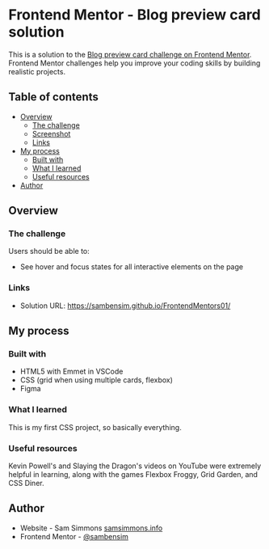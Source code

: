 # Frontend Mentor - Blog preview card solution

This is a solution to the [Blog preview card challenge on Frontend Mentor](https://www.frontendmentor.io/challenges/blog-preview-card-ckPaj01IcS). Frontend Mentor challenges help you improve your coding skills by building realistic projects. 

## Table of contents

- [Overview](#overview)
  - [The challenge](#the-challenge)
  - [Screenshot](#screenshot)
  - [Links](#links)
- [My process](#my-process)
  - [Built with](#built-with)
  - [What I learned](#what-i-learned)
  - [Useful resources](#useful-resources)
- [Author](#author)

## Overview

### The challenge

Users should be able to:

- See hover and focus states for all interactive elements on the page

### Links

- Solution URL: https://sambensim.github.io/FrontendMentors01/

## My process

### Built with

- HTML5 with Emmet in VSCode
- CSS (grid when using multiple cards, flexbox)
- Figma

### What I learned

This is my first CSS project, so basically everything.

### Useful resources

Kevin Powell's and Slaying the Dragon's videos on YouTube were extremely helpful in learning, along with the games Flexbox Froggy, Grid Garden, and CSS Diner.

## Author

- Website - Sam Simmons [samsimmons.info](https://www.samsimmons.info)
- Frontend Mentor - [@sambensim](https://www.frontendmentor.io/profile/sambensim)
